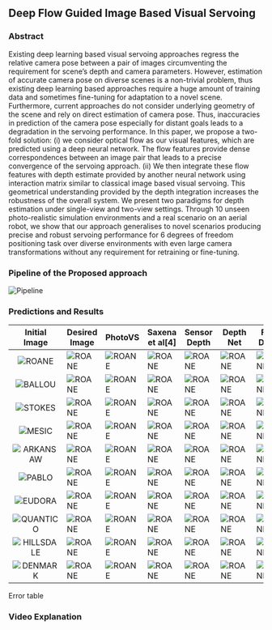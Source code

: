 ## Deep  Flow  Guided  Image  Based  Visual  Servoing

### Abstract

Existing  deep  learning  based  visual  servoing  approaches  regress  the  relative  camera  pose  between  a  pair  of images  circumventing  the  requirement  for  scene’s  depth  and camera  parameters.  However,  estimation  of  accurate  camera pose  on  diverse  scenes  is  a  non-trivial  problem,  thus  existing deep  learning  based  approaches  require  a  huge  amount  of training  data  and  sometimes  fine-tuning  for  adaptation  to  a novel scene. Furthermore, current approaches do not consider underlying geometry of the scene and rely on direct estimation of camera pose. Thus, inaccuracies in prediction of the camera pose  especially  for  distant  goals  leads  to  a  degradation  in  the servoing  performance.  In  this  paper,  we  propose  a  two-fold solution:  (i)  we  consider  optical  flow  as  our  visual  features, which  are  predicted  using  a  deep  neural  network.  The  flow features provide dense correspondences between an image pair that  leads  to  a  precise  convergence  of  the  servoing  approach. (ii)  We  then  integrate  these  flow  features  with  depth  estimate  provided  by  another  neural  network  using  interaction matrix  similar  to  classical  image  based  visual  servoing.  This geometrical  understanding  provided  by  the  depth  integration increases the robustness of the overall system. We present two paradigms  for  depth  estimation  under  single-view  and  two-view  settings.  Through  10  unseen  photo-realistic  simulation environments  and  a  real  scenario  on  an  aerial  robot,  we  show that  our  approach  generalises  to  novel  scenarios  producing precise   and   robust   servoing   performance   for   6   degrees   of freedom  positioning  task  over  diverse  environments  with  even large  camera  transformations  without  any  requirement  for retraining  or  fine-tuning. 

### Pipeline of the Proposed approach

![Pipeline](https://i.imgur.com/8VOqFsb.png)
### Predictions and Results
|Initial Image| Desired Image|PhotoVS| Saxena et al[4]  | Sensor Depth  | Depth Net  | Flow Depth  |
|:-:|---|---|---|---|---|---|
|  ![ROANE](https://raw.githubusercontent.com/harishyvs/FlowBasedIBVS/master/Work/TrueDepth/ROANE/init.png ) |  ![ROANE](https://raw.githubusercontent.com/harishyvs/FlowBasedIBVS/master/Work/TrueDepth/ROANE/des.png ) |![ROANE](https://raw.githubusercontent.com/harishyvs/FlowBasedIBVS/master/Work/PhotoVS/ROANE/ferror.png )   |  ![ROANE](https://raw.githubusercontent.com/harishyvs/FlowBasedIBVS/master/Work/ICRA17/ROANE/ferror.png ) | ![ROANE](https://raw.githubusercontent.com/harishyvs/FlowBasedIBVS/master/Work/TrueDepth/ROANE/ferror.png)  |  ![ROANE](https://raw.githubusercontent.com/harishyvs/FlowBasedIBVS/master/Work/DepthNetwork/ROANE/ferror.png ) | ![ROANE](https://raw.githubusercontent.com/harishyvs/FlowBasedIBVS/master/Work/FlowDepth/ROANE/ferror.png)  |
| ![BALLOU](https://raw.githubusercontent.com/harishyvs/FlowBasedIBVS/master/Work/TrueDepth/BALLOU/init.png)  | ![ROANE](https://raw.githubusercontent.com/harishyvs/FlowBasedIBVS/master/Work/TrueDepth/BALLOU/des.png ) |![ROANE](https://raw.githubusercontent.com/harishyvs/FlowBasedIBVS/master/Work/PhotoVS/BALLOU/ferror.png )   |  ![ROANE](https://raw.githubusercontent.com/harishyvs/FlowBasedIBVS/master/Work/ICRA17/BALLOU/ferror.png ) | ![ROANE](https://raw.githubusercontent.com/harishyvs/FlowBasedIBVS/master/Work/TrueDepth/BALLOU/ferror.png)  |  ![ROANE](https://raw.githubusercontent.com/harishyvs/FlowBasedIBVS/master/Work/DepthNetwork/BALLOU/ferror.png ) | ![ROANE](https://raw.githubusercontent.com/harishyvs/FlowBasedIBVS/master/Work/FlowDepth/BALLOU/ferror.png)  |
|  ![STOKES](https://raw.githubusercontent.com/harishyvs/FlowBasedIBVS/master/Work/TrueDepth/STOKES/init.png ) | ![ROANE](https://raw.githubusercontent.com/harishyvs/FlowBasedIBVS/master/Work/TrueDepth/STOKES/des.png ) |![ROANE](https://raw.githubusercontent.com/harishyvs/FlowBasedIBVS/master/Work/PhotoVS/STOKES/ferror.png )   |  ![ROANE](https://raw.githubusercontent.com/harishyvs/FlowBasedIBVS/master/Work/ICRA17/STOKES/ferror.png ) | ![ROANE](https://raw.githubusercontent.com/harishyvs/FlowBasedIBVS/master/Work/TrueDepth/STOKES/ferror.png)  |  ![ROANE](https://raw.githubusercontent.com/harishyvs/FlowBasedIBVS/master/Work/DepthNetwork/STOKES/ferror.png ) | ![ROANE](https://raw.githubusercontent.com/harishyvs/FlowBasedIBVS/master/Work/FlowDepth/STOKES/ferror.png)  |
|   ![MESIC](https://raw.githubusercontent.com/harishyvs/FlowBasedIBVS/master/Work/TrueDepth/MESIC/init.png)| ![ROANE](https://raw.githubusercontent.com/harishyvs/FlowBasedIBVS/master/Work/TrueDepth/MESIC/des.png ) |![ROANE](https://raw.githubusercontent.com/harishyvs/FlowBasedIBVS/master/Work/PhotoVS/MESIC/ferror.png )   |  ![ROANE](https://raw.githubusercontent.com/harishyvs/FlowBasedIBVS/master/Work/ICRA17/MESIC/ferror.png ) | ![ROANE](https://raw.githubusercontent.com/harishyvs/FlowBasedIBVS/master/Work/TrueDepth/MESIC/ferror.png)  |  ![ROANE](https://raw.githubusercontent.com/harishyvs/FlowBasedIBVS/master/Work/DepthNetwork/MESIC/ferror.png ) | ![ROANE](https://raw.githubusercontent.com/harishyvs/FlowBasedIBVS/master/Work/FlowDepth/MESIC/ferror.png)  |
|   ![ARKANSAW](https://raw.githubusercontent.com/harishyvs/FlowBasedIBVS/master/Work/TrueDepth/ARKANSAW/init.png)|  ![ROANE](https://raw.githubusercontent.com/harishyvs/FlowBasedIBVS/master/Work/TrueDepth/ARKANSAW/des.png ) |![ROANE](https://raw.githubusercontent.com/harishyvs/FlowBasedIBVS/master/Work/PhotoVS/ARKANSAW/ferror.png )   |  ![ROANE](https://raw.githubusercontent.com/harishyvs/FlowBasedIBVS/master/Work/ICRA17/ARKANSAW/ferror.png ) | ![ROANE](https://raw.githubusercontent.com/harishyvs/FlowBasedIBVS/master/Work/TrueDepth/ARKANSAW/ferror.png)  |  ![ROANE](https://raw.githubusercontent.com/harishyvs/FlowBasedIBVS/master/Work/DepthNetwork/ARKANSAW/ferror.png ) | ![ROANE](https://raw.githubusercontent.com/harishyvs/FlowBasedIBVS/master/Work/FlowDepth/ARKANSAW/ferror.png)  |
|  ![PABLO](https://raw.githubusercontent.com/harishyvs/FlowBasedIBVS/master/Work/TrueDepth/PABLO/init.png) | ![ROANE](https://raw.githubusercontent.com/harishyvs/FlowBasedIBVS/master/Work/TrueDepth/PABLO/des.png ) |![ROANE](https://raw.githubusercontent.com/harishyvs/FlowBasedIBVS/master/Work/PhotoVS/PABLO/ferror.png )   |  ![ROANE](https://raw.githubusercontent.com/harishyvs/FlowBasedIBVS/master/Work/ICRA17/PABLO/ferror.png ) | ![ROANE](https://raw.githubusercontent.com/harishyvs/FlowBasedIBVS/master/Work/TrueDepth/PABLO/ferror.png)  |  ![ROANE](https://raw.githubusercontent.com/harishyvs/FlowBasedIBVS/master/Work/DepthNetwork/PABLO/ferror.png ) | ![ROANE](https://raw.githubusercontent.com/harishyvs/FlowBasedIBVS/master/Work/FlowDepth/PABLO/ferror.png)  |
|  ![EUDORA](https://raw.githubusercontent.com/harishyvs/FlowBasedIBVS/master/Work/TrueDepth/EUDORA/init.png) |   ![ROANE](https://raw.githubusercontent.com/harishyvs/FlowBasedIBVS/master/Work/TrueDepth/EUDORA/des.png ) |![ROANE](https://raw.githubusercontent.com/harishyvs/FlowBasedIBVS/master/Work/PhotoVS/EUDORA/ferror.png )   |  ![ROANE](https://raw.githubusercontent.com/harishyvs/FlowBasedIBVS/master/Work/ICRA17/EUDORA/ferror.png ) | ![ROANE](https://raw.githubusercontent.com/harishyvs/FlowBasedIBVS/master/Work/TrueDepth/EUDORA/ferror.png)  |  ![ROANE](https://raw.githubusercontent.com/harishyvs/FlowBasedIBVS/master/Work/DepthNetwork/EUDORA/ferror.png ) | ![ROANE](https://raw.githubusercontent.com/harishyvs/FlowBasedIBVS/master/Work/FlowDepth/EUDORA/ferror.png)  |
|  ![QUANTICO](https://raw.githubusercontent.com/harishyvs/FlowBasedIBVS/master/Work/TrueDepth/QUANTICO/init.png) | ![ROANE](https://raw.githubusercontent.com/harishyvs/FlowBasedIBVS/master/Work/TrueDepth/QUANTICO/des.png ) |![ROANE](https://raw.githubusercontent.com/harishyvs/FlowBasedIBVS/master/Work/PhotoVS/QUANTICO/ferror.png )   |  ![ROANE](https://raw.githubusercontent.com/harishyvs/FlowBasedIBVS/master/Work/ICRA17/QUANTICO/ferror.png ) | ![ROANE](https://raw.githubusercontent.com/harishyvs/FlowBasedIBVS/master/Work/TrueDepth/QUANTICO/ferror.png)  |  ![ROANE](https://raw.githubusercontent.com/harishyvs/FlowBasedIBVS/master/Work/DepthNetwork/QUANTICO/ferror.png ) | ![ROANE](https://raw.githubusercontent.com/harishyvs/FlowBasedIBVS/master/Work/FlowDepth/QUANTICO/ferror.png)  |
| ![HILLSDALE](https://raw.githubusercontent.com/harishyvs/FlowBasedIBVS/master/Work/TrueDepth/HILLSDALE/init.png)  |  ![ROANE](https://raw.githubusercontent.com/harishyvs/FlowBasedIBVS/master/Work/TrueDepth/HILLSDALE/des.png ) |![ROANE](https://raw.githubusercontent.com/harishyvs/FlowBasedIBVS/master/Work/PhotoVS/HILLSDALE/ferror.png )   |  ![ROANE](https://raw.githubusercontent.com/harishyvs/FlowBasedIBVS/master/Work/ICRA17/HILLSDALE/ferror.png ) | ![ROANE](https://raw.githubusercontent.com/harishyvs/FlowBasedIBVS/master/Work/TrueDepth/HILLSDALE/ferror.png)  |  ![ROANE](https://raw.githubusercontent.com/harishyvs/FlowBasedIBVS/master/Work/DepthNetwork/HILLSDALE/ferror.png ) | ![ROANE](https://raw.githubusercontent.com/harishyvs/FlowBasedIBVS/master/Work/FlowDepth/HILLSDALE/ferror.png)  |
| ![DENMARK](https://raw.githubusercontent.com/harishyvs/FlowBasedIBVS/master/Work/TrueDepth/DENMARK/init.png) | ![ROANE](https://raw.githubusercontent.com/harishyvs/FlowBasedIBVS/master/Work/TrueDepth/DENMARK/des.png ) |![ROANE](https://raw.githubusercontent.com/harishyvs/FlowBasedIBVS/master/Work/PhotoVS/DENMARK/ferror.png )   |  ![ROANE](https://raw.githubusercontent.com/harishyvs/FlowBasedIBVS/master/Work/ICRA17/DENMARK/ferror.png ) | ![ROANE](https://raw.githubusercontent.com/harishyvs/FlowBasedIBVS/master/Work/TrueDepth/DENMARK/ferror.png)  |  ![ROANE](https://raw.githubusercontent.com/harishyvs/FlowBasedIBVS/master/Work/DepthNetwork/DENMARK/ferror.png ) | ![ROANE](https://raw.githubusercontent.com/harishyvs/FlowBasedIBVS/master/Work/FlowDepth/DENMARK/ferror.png)  |
Error table
### Video Explanation

